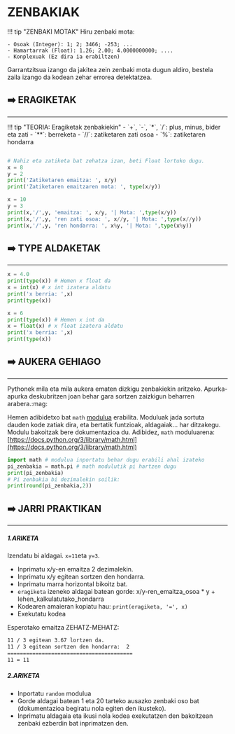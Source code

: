 # ZENBAKIAK


!!! tip "ZENBAKI MOTAK"
    Hiru zenbaki mota:

    - Osoak (Integer): 1; 2; 3466; -253; ...
    - Hamartarrak (Float): 1.26; 2.00; 4.0000000000; ....
    - Konplexuak (Ez dira ia erabiltzen)

Garrantzitsua izango da jakitea zein zenbaki mota dugun aldiro, bestela zaila izango da kodean zehar errorea detektatzea.


## :arrow_right: ERAGIKETAK
<hr>
!!! tip "TEORIA: Eragiketak zenbakiekin"
    - `+`, `-`, `*`, `/`: plus, minus, bider eta zati
    - `**`: berreketa
    - `//`: zatiketaren zati osoa
    - `%`: zatiketaren hondarra

```python title="zatiketan_float.py"

# Nahiz eta zatiketa bat zehatza izan, beti Float lortuko dugu.
x = 8
y = 2
print('Zatiketaren emaitza: ', x/y)
print('Zatiketaren emaitzaren mota: ', type(x/y))
```

```python title="zatiketa_motak.py"
x = 10
y = 3
print(x,'/',y, 'emaitza: ', x/y, '| Mota: ',type(x/y))
print(x,'/',y, 'ren zati osoa: ', x//y, '| Mota: ',type(x//y))
print(x,'/',y, 'ren hondarra: ', x%y, '| Mota: ',type(x%y))
```

## :arrow_right: TYPE ALDAKETAK
<hr>

```python title="type_aldaketak_1.py"
x = 4.0
print(type(x)) # Hemen x float da
x = int(x) # x int izatera aldatu
print('x berria: ',x)
print(type(x))
```

```python title="type_aldaketak_2.py"
x = 6
print(type(x)) # Hemen x int da
x = float(x) # x float izatera aldatu
print('x berria: ',x)
print(type(x))
```

## :arrow_right: AUKERA GEHIAGO
<hr>
Pythonek mila eta mila aukera ematen dizkigu zenbakiekin aritzeko. Apurka-apurka deskubritzen joan behar gara sortzen zaizkigun beharren arabera.:mag: 

Hemen adibidetxo bat `math` [modulua](moduluak-lib-pak.md) erabilita. Moduluak jada sortuta dauden kode zatiak dira, eta bertatik funtzioak, aldagaiak... har ditzakegu. Modulu bakoitzak bere dokumentazioa du. Adibidez, `math` moduluarena: [https://docs.python.org/3/library/math.html](https://docs.python.org/3/library/math.html)
```python title="math_modulua_erabiltzen.py"
import math # modulua inportatu behar dugu erabili ahal izateko
pi_zenbakia = math.pi # math modulutik pi hartzen dugu
print(pi_zenbakia)
# Pi zenbakia bi dezimalekin soilik:
print(round(pi_zenbakia,2))
```

## :arrow_right: JARRI PRAKTIKAN
<hr>

##### 1.ARIKETA

Izendatu bi aldagai. `x=11`eta  `y=3`. 

- Inprimatu x/y-en emaitza 2 dezimalekin.
- Inprimatu x/y egitean sortzen den hondarra.
- Inprimatu marra horizontal bikoitz bat.
- `eragiketa` izeneko aldagai batean gorde: x/y-ren_emaitza_osoa * y + lehen_kalkulatutako_hondarra
- Kodearen amaieran kopiatu hau: `print(eragiketa, '=', x)`
- Exekutatu kodea


Esperotako emaitza ZEHATZ-MEHATZ:
```sh
11 / 3 egitean 3.67 lortzen da.
11 / 3 egitean sortzen den hondarra:  2
========================================
11 = 11
```

##### 2.ARIKETA

- Inportatu `random` modulua
- Gorde aldagai batean 1 eta 20 tarteko ausazko zenbaki oso bat (dokumentazioa begiratu nola egiten den ikusteko).
- Inprimatu aldagaia eta ikusi nola kodea exekutatzen den bakoitzean zenbaki ezberdin bat inprimatzen den. 